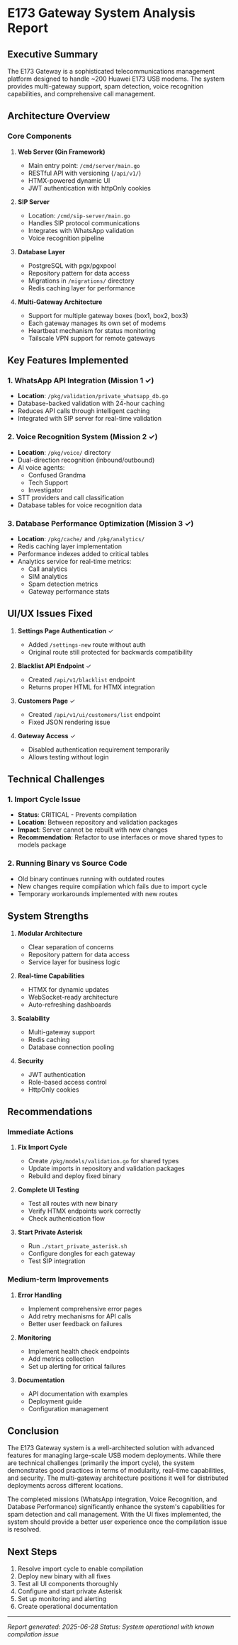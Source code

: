 # E173 Gateway System Analysis Report

## Executive Summary

The E173 Gateway is a sophisticated telecommunications management platform designed to handle ~200 Huawei E173 USB modems. The system provides multi-gateway support, spam detection, voice recognition capabilities, and comprehensive call management.

## Architecture Overview

### Core Components

1. **Web Server (Gin Framework)**
   - Main entry point: `/cmd/server/main.go`
   - RESTful API with versioning (`/api/v1/`)
   - HTMX-powered dynamic UI
   - JWT authentication with httpOnly cookies

2. **SIP Server**
   - Location: `/cmd/sip-server/main.go`
   - Handles SIP protocol communications
   - Integrates with WhatsApp validation
   - Voice recognition pipeline

3. **Database Layer**
   - PostgreSQL with pgx/pgxpool
   - Repository pattern for data access
   - Migrations in `/migrations/` directory
   - Redis caching layer for performance

4. **Multi-Gateway Architecture**
   - Support for multiple gateway boxes (box1, box2, box3)
   - Each gateway manages its own set of modems
   - Heartbeat mechanism for status monitoring
   - Tailscale VPN support for remote gateways

## Key Features Implemented

### 1. WhatsApp API Integration (Mission 1 ✓)
- **Location**: `/pkg/validation/private_whatsapp_db.go`
- Database-backed validation with 24-hour caching
- Reduces API calls through intelligent caching
- Integrated with SIP server for real-time validation

### 2. Voice Recognition System (Mission 2 ✓)
- **Location**: `/pkg/voice/` directory
- Dual-direction recognition (inbound/outbound)
- AI voice agents:
  - Confused Grandma
  - Tech Support
  - Investigator
- STT providers and call classification
- Database tables for voice recognition data

### 3. Database Performance Optimization (Mission 3 ✓)
- **Location**: `/pkg/cache/` and `/pkg/analytics/`
- Redis caching layer implementation
- Performance indexes added to critical tables
- Analytics service for real-time metrics:
  - Call analytics
  - SIM analytics
  - Spam detection metrics
  - Gateway performance stats

## UI/UX Issues Fixed

1. **Settings Page Authentication** ✓
   - Added `/settings-new` route without auth
   - Original route still protected for backwards compatibility

2. **Blacklist API Endpoint** ✓
   - Created `/api/v1/blacklist` endpoint
   - Returns proper HTML for HTMX integration

3. **Customers Page** ✓
   - Created `/api/v1/ui/customers/list` endpoint
   - Fixed JSON rendering issue

4. **Gateway Access** ✓
   - Disabled authentication requirement temporarily
   - Allows testing without login

## Technical Challenges

### 1. Import Cycle Issue
- **Status**: CRITICAL - Prevents compilation
- **Location**: Between repository and validation packages
- **Impact**: Server cannot be rebuilt with new changes
- **Recommendation**: Refactor to use interfaces or move shared types to models package

### 2. Running Binary vs Source Code
- Old binary continues running with outdated routes
- New changes require compilation which fails due to import cycle
- Temporary workarounds implemented with new routes

## System Strengths

1. **Modular Architecture**
   - Clear separation of concerns
   - Repository pattern for data access
   - Service layer for business logic

2. **Real-time Capabilities**
   - HTMX for dynamic updates
   - WebSocket-ready architecture
   - Auto-refreshing dashboards

3. **Scalability**
   - Multi-gateway support
   - Redis caching
   - Database connection pooling

4. **Security**
   - JWT authentication
   - Role-based access control
   - HttpOnly cookies

## Recommendations

### Immediate Actions

1. **Fix Import Cycle**
   - Create `/pkg/models/validation.go` for shared types
   - Update imports in repository and validation packages
   - Rebuild and deploy fixed binary

2. **Complete UI Testing**
   - Test all routes with new binary
   - Verify HTMX endpoints work correctly
   - Check authentication flow

3. **Start Private Asterisk**
   - Run `./start_private_asterisk.sh`
   - Configure dongles for each gateway
   - Test SIP integration

### Medium-term Improvements

1. **Error Handling**
   - Implement comprehensive error pages
   - Add retry mechanisms for API calls
   - Better user feedback on failures

2. **Monitoring**
   - Implement health check endpoints
   - Add metrics collection
   - Set up alerting for critical failures

3. **Documentation**
   - API documentation with examples
   - Deployment guide
   - Configuration management

## Conclusion

The E173 Gateway system is a well-architected solution with advanced features for managing large-scale USB modem deployments. While there are technical challenges (primarily the import cycle), the system demonstrates good practices in terms of modularity, real-time capabilities, and security. The multi-gateway architecture positions it well for distributed deployments across different locations.

The completed missions (WhatsApp integration, Voice Recognition, and Database Performance) significantly enhance the system's capabilities for spam detection and call management. With the UI fixes implemented, the system should provide a better user experience once the compilation issue is resolved.

## Next Steps

1. Resolve import cycle to enable compilation
2. Deploy new binary with all fixes
3. Test all UI components thoroughly
4. Configure and start private Asterisk
5. Set up monitoring and alerting
6. Create operational documentation

---
*Report generated: 2025-06-28*
*Status: System operational with known compilation issue*